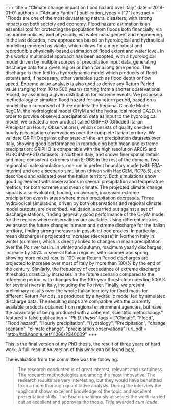 +++
title = "Climate change impact on flood hazard over Italy"
date = 2019-01-01
authors = ["Adriano Fantini"]
publication_types = ["7"]
abstract = "Floods are one of the most devastating natural disasters, with strong impacts on both society and economy. Flood hazard estimation is an essential tool for protecting the population from floods both financially, via insurance policies, and physically, via water management and engineering. In the last decades, new approaches based on hydrological and hydraulical modelling emerged as viable, which allows for a more robust and reproducible physically-based estimation of flood extent and water level. In this work a multimodel approach has been adopted, with a hydrological model driven by multiple sources of precipitation input data, generating discharge data for a given region or basin for a long time period. The discharge is then fed to a hydrodynamic model which produces of flood extents and, if necessary, other variables such as flood depth or flow speed. Extreme value analysis is also used to derive any Return Period value (ranging from 10 to 500 years) starting from a shorter observational record, by assuming a given distribution for extreme events. We propose a methodology to simulate flood hazard for any return period, based on a model chain comprised of three models: the Regional Climate Model RegCM, the hydrological model CHyM and the hydraulical model CA2D. In order to provide observed precipitation data as input to the hydrological model, we created a new product called GRIPHO (GRidded Italian Precipitation Hourly Observations), which consists of quality checked hourly precipitation observations over the complete Italian territory. We validate GRIPHO against other state-of-the-art precipitation datasets over Italy, showing good performance in reproducing both mean and extreme precipitation: GRIPHO is comparable with the high resolution ARCIS and EURO4M-APGD datasets in Northern Italy, and shows finer spatial details and more consistent extremes than E-OBS in the rest of the domain. Two regional climate simulations, one run in perfect boundary mode (with ERA-Interim) and one a scenario simulation (driven with HadGEM, RCP8.5), are described and validated over the Italian territory. Both simulations show good agreement with observations in several precipitation and temperature metrics, for both extreme and mean climate. The projected climate change signal is also evaluated, finding, on average, increased extreme precipitation even in areas where mean precipitation decreases. Three hydrological simulations, driven by both observations and regional climate model outputs, are described. Validation is carried out against a set of discharge stations, finding generally good performance of the CHyM model for the regions where observations are available. Using different metrics, we assess the future changes in mean and extreme discharge for the Italian territory, finding strong increases in possible flood proxies. In particular, mean discharge is projected to increase (decrease) in Northern Italy in winter (summer), which is directly linked to changes in mean precipitation over the Po river basin. In winter and autumn, maximum yearly discharges increase by 50\\% in several Italian regions, with summer and spring showing more mixed results. 100-year Return Period discharges are projected to increase over most of Italy by more than 100\\% by the end of the century. Similarly, the frequency of exceedance of extreme discharge thresholds drastically increases in the future scenario compared to the reference period, with changes for the 100-year threshold exceeding 500\\% for several rivers in Italy, including the Po river. Finally, we present preliminary results over the whole Italian territory for flood maps for different Return Periods, as produced by a hydraulic model fed by simulated discharge data. The resulting maps are compatible with the currently available products obtained from regional environment agencies, but have the advantage of being produced with a coherent, scientific methodology."
featured = false
publication = "*Ph.D. thesis*"
tags = ["Climate", "Flood", "Flood hazard", "Hourly precipitation", "Hydrology", "Precipitation", "change scenario", "climate change", "precipitation observations"]
url_pdf = "http://hdl.handle.net/11368/2940009"
+++

This is the final version of my PhD thesis, the result of three years of hard work. A full-resolution version of this work can be found [here](http://users.ictp.it/~afantini/PhD_thesis/PhD_thesis_final_15feb2019.pdf).

The evaluation from the committee was the following:

<!-- > Le ricerche della tesi sono di grande interesse, rilevanza e utilità. Le metodologie utilizzate sono tra le più innovative. I risultati sono molto interessanti, ma avrebbero beneficiato di un'analisi quantitativa più approfondita. Nel colloquio il candidato dimostra ottime conoscenze delle problematiche trattate e ottime capacità espositive. La Commissione unanime giudica ottimo il lavoro svolto e approva la tesi sopra citata. Titolo conseguito con lode.-->
> The research conducted is of great interest, relevant and usefulness. The research methodologies are among the most innovative. The research results are very interesting, but they would have benefitted from a more thorough quantitative analysis. During the interview the applicant shows excellent knowledge of the topic and excellent presentation skills. The Board unanimously assesses the work carried out as excellent and approves the thesis. Title awarded _cum laude_.

